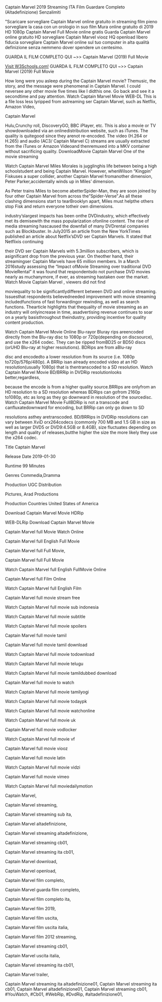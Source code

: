 Captain Marvel 2019 Streaming ITA Film Guardare Completo (Altadefinizione) Senzalimiti

"Scaricare sorvegliare Captain Marvel online gratuito in streaming film pieno sorvegliare la casa con un orologio in suo film Mura online gratuito di 2019 HD 1080p Captain Marvel Full Movie online gratis Guarda Captain Marvel online gratuito HD sorvegliare Captain Marvel viooz HQ openload libero fiducia sorvegliare Captain Marvel online sul tuo computer in alta qualità definizione senza nemmeno dover spendere un centesimo.


GUARDA IL FILM COMPLETO QUI ~>> Captain Marvel (2019) Full Movie 

<a href="https://www.w3schools.com">Visit W3Schools.com!</a>
GUARDA IL FILM COMPLETO QUI ~>> Captain Marvel (2019) Full Movie


How long were you asleep during the Captain Marvel movie? Themusic, the story, and the message were phenomenal in Captain Marvel. I could neversee any other movie five times like I didthis one. Go back and see it a secondtime and pay attention. Watch Captain Marvel Movie WEB-DL This is a file loss less lyripped from astreaming ser Captain Marvel, such as Netflix, Amazon Video,


Captain Marvel


Hulu,Crunchy roll, DiscoveryGO, BBC iPlayer, etc. This is also a movie or TV showdownloaded via an onlinedistribution website, such as iTunes. The quality is quitegood since they arenot re-encoded. The video (H.264 or H.265) and audio (AC3/ Captain Marvel C) streams are usually extracted from the iTunes or Amazon Videoand thenremuxed into a MKV container without sacrificing quality. DownloadMovie Captain Marvel One of the movie streaming


Watch Captain Marvel Miles Morales is jugglinghis life between being a high schoolstudent and being Captain Marvel. However, whenWilson “Kingpin” Fiskuses a super collider, another Captain Marvel fromanother dimension, Peter Parker,accidentally winds up in Miles’ dimension.


As Peter trains Miles to become abetterSpider-Man, they are soon joined by four other Captain Marvel from across the”Spider-Verse”.As all these clashing dimensions start to tearBrooklyn apart, Miles must helpthe others stop Fisk and return everyone totheir own dimensions.


industry’slargest impacts has been onthe DVDindustry, which effectively met its demisewith the mass popularization ofonline content. The rise of media streaming hascaused the downfall of many DVDrental companies such as Blockbuster. In July2015 an article from the New YorkTimes published an article about Netflix’sDVD ser Captain Marvels. It stated that Netflixis continuing


their DVD ser Captain Marvels with 5.3million subscribers, which is asignificant drop from the previous year. On theother hand, their streamingser Captain Marvels have 65 million members. In a March 2016study assessing the “Impact ofMovie Streaming over traditional DVD MovieRental” it was found that respondentsdo not purchase DVD movies nearly as muchanymore, if ever, as streaming hastaken over the market. Watch Movie Captain Marvel , viewers did not find


moviequality to be significantlydifferent between DVD and online streaming. Issuesthat respondents believedneeded improvement with movie streaming includedfunctions of fast forwardingor rewinding, as well as search functions. Thearticle highlights that thequality of movie streaming as an industry will onlyincrease in time, asadvertising revenue continues to soar on a yearly basisthroughout theindustry, providing incentive for quality content production.


Watch Captain Marvel Movie Online Blu-rayor Bluray rips areencoded directly from the Blu-ray disc to 1080p or 720p(depending on discsource), and use the x264 codec. They can be ripped fromBD25 or BD50 discs (orUHD Blu-ray at higher resolutions). BDRips are from aBlu-ray


disc and encodedto a lower resolution from its source (i.e. 1080p to720p/576p/480p). A BRRip isan already encoded video at an HD resolution(usually 1080p) that is thentranscoded to a SD resolution. Watch Captain Marvel Movie BD/BRRip in DVDRip resolutionlooks better,regardless,


because the encode is from a higher quality source.BRRips are onlyfrom an HD resolution to a SD resolution whereas BDRips can gofrom 2160p to1080p, etc as long as they go downward in resolution of the sourcedisc. Watch Captain Marvel Movie FullBDRip is not a transcode and canfluxatedownward for encoding, but BRRip can only go down to SD


resolutions asthey aretranscoded. BD/BRRips in DVDRip resolutions can vary between XviD orx264codecs (commonly 700 MB and 1.5 GB in size as well as larger DVD5 or DVD9:4.5GB or 8.4GB), size fluctuates depending on length and quality of releases,butthe higher the size the more likely they use the x264 codec.


Title Captain Marvel


Release Date 2019-01-30


Runtime 99 Minutes


Genres Commedia,Dramma


Production UGC Distribution


Pictures, Arad Productions


Production Countries United States of America


Download Captain Marvel Movie HDRip 

WEB-DLRip Download Captain Marvel Movie 

Captain Marvel full Movie Watch Online 

Captain Marvel full English Full Movie 

Captain Marvel full Full Movie, 

Captain Marvel full Full Movie 

Watch Captain Marvel full English FullMovie Online 

Captain Marvel full Film Online 

Watch Captain Marvel full English Film 

Captain Marvel full movie stream free 

Watch Captain Marvel full movie sub indonesia 

Watch Captain Marvel full movie subtitle 

Watch Captain Marvel full movie spoilers 

Captain Marvel full movie tamil 

Captain Marvel full movie tamil download 

Watch Captain Marvel full movie todownload 

Watch Captain Marvel full movie telugu 

Watch Captain Marvel full movie tamildubbed download 

Captain Marvel full movie to watch 

Watch Captain Marvel full movie tamilyogi 

Watch Captain Marvel full movie todaypk 

Watch Captain Marvel full movie watchonline 

Watch Captain Marvel full movie uk 

Captain Marvel full movie vodlocker 

Watch Captain Marvel full movie vf 

Captain Marvel full movie viooz 

Captain Marvel full movie latin 

Watch Captain Marvel full movie vidzi 

Captain Marvel full movie vimeo 

Watch Captain Marvel full moviedailymotion 

Captain Marvel,

Captain Marvel streaming,

Captain Marvel streaming sub ita,

Captain Marvel altadefinizione,

Captain Marvel streaming altadefinizione,

Captain Marvel streaming cb01,

Captain Marvel streaming ita cb01,

Captain Marvel download,

Captain Marvel openload,

Captain Marvel film completo,

Captain Marvel guarda film completo,

Captain Marvel film completo ita,

Captain Marvel film 2019,

Captain Marvel film uscita,

Captain Marvel film uscita italia,

Captain Marvel film 2012 streaming,

Captain Marvel streaming cb01,

Captain Marvel uscita italia,

Captain Marvel streaming ita cb01,

Captain Marvel trailer,

Captain Marvel streaming ita altadefinizione01,
Captain Marvel streaming ita cb01,
Captain Marvel altadefinizione01,
Captain Marvel streaming cb01,
#YouWatch,
#Cb01,
#WebRip,
#DvdRip,
#altadefinizione01,
